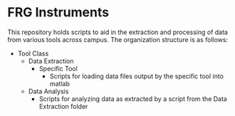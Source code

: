 # FRG Instruments

This repository holds scripts to aid in the extraction and processing of data from various tools across campus. The organization structure is as follows:

- Tool Class
  - Data Extraction
    - Specific Tool
      - Scripts for loading data files output by the specific tool into matlab
  - Data Analysis
    - Scripts for analyzing data as extracted by a script from the Data Extraction folder
